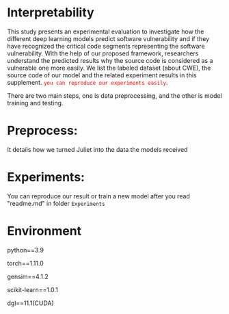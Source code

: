 # Interpretability
This study presents an experimental evaluation to investigate how the different deep learning models predict software vulnerability and if they have recognized the critical code segments representing the software vulnerability. With the help of our proposed framework, researchers understand the predicted results why the source code is considered as a vulnerable one more easily. We list the labeled dataset (about CWE), the source code of our model and the related experiment results in this supplement. <font color=red>`you can reproduce our experiments easily`</font>.

There are two main steps, one is data preprocessing, and the other is model training and testing.

# Preprocess:
It details how we turned Juliet into the data the models received

# Experiments:
You can reproduce our result or train a new model after you read "readme.md" in folder `Experiments`

# Environment
python==3.9

torch==1.11.0

gensim==4.1.2

scikit-learn==1.0.1

dgl==11.1(CUDA)

